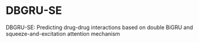 # DBGRU-SE
DBGRU-SE: Predicting drug-drug interactions based on double BiGRU and squeeze-and-excitation attention mechanism
